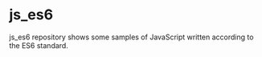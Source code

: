 js_es6
==========
js_es6 repository shows some samples of JavaScript written according to the ES6 standard.

